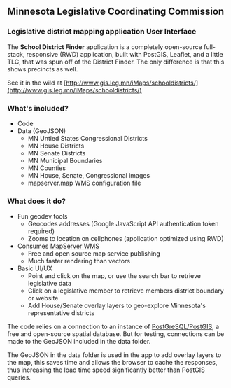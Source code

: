 ## Minnesota Legislative Coordinating Commission
### Legislative district mapping application User Interface

The **School District Finder** application is a completely open-source full-stack, responsive (RWD) application, built with PostGIS, Leaflet, and a little TLC, that was spun off of the District Finder. The only difference is that this shows precincts as well.

See it in the wild at [http://www.gis.leg.mn/iMaps/schooldistricts/](http://www.gis.leg.mn/iMaps/schooldistricts/)

### What's included?
- Code
- Data (GeoJSON)
  - MN Untied States Congressional Districts
  - MN House Districts
  - MN Senate Districts
  - MN Municipal Boundaries
  - MN Counties
  - MN House, Senate, Congressional images
  - mapserver.map WMS configuration file

### What does it do?
- Fun geodev tools
  - Geocodes addresses (Google JavaScript API authentication token required)
  - Zooms to location on cellphones (application optimized using RWD)
- Consumes [MapServer WMS](http://mapserver.org/index.html)
  - Free and open source map service publishing
  - Much faster rendering than vectors
- Basic UI/UX
  - Point and click on the map, or use the search bar to retrieve legislative data
  - Click on a legislative member to retrieve members district boundary or website
  - Add House/Senate overlay layers to geo-explore Minnesota's representative districts

The code relies on a connection to an instance of [PostGreSQL/PostGIS](http://www.postgresql.org/), a free and open-source spatial database. But for testing, connections can be made to the GeoJSON included in the data folder.

The GeoJSON in the data folder is used in the app to add overlay layers to the map, this saves time and allows the browser to cache the responses, thus increasing the load time speed significantly better than PostGIS queries.

